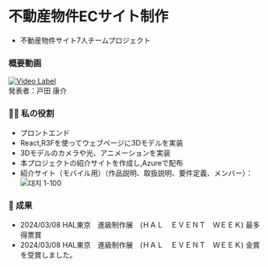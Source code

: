 # 不動産物件ECサイト制作
- 不動産物件サイト7人チームプロジェクト

### 概要動画

[![Video Label](http://img.youtube.com/vi/Y3MaUnOSwuM/0.jpg)](https://youtu.be/Y3MaUnOSwuM)<br>
発表者：戸田 康介
  
### 🙋‍♂️ 私の役割

- プロントエンド
- React,R3Fを使ってウェブページに3Dモデルを実装
- 3Dモデルのカメラや光、アニメーションを実装
- 本プロジェクトの紹介サイトを作成し,Azureで配布
- 紹介サイト（モバイル用）（作品説明、取扱説明、要件定義、メンバー）：<br>
![대지 1-100](https://github.com/parkminmull/kasaisystemproject/assets/114851426/f3207b60-cb53-481c-aae0-baaad7763b8f)



### 🎯 成果
- 2024/03/08	HAL東京　進級制作展　(ＨＡＬ　ＥＶＥＮＴ　ＷＥＥＫ)	最多得票賞
- 2024/03/08	HAL東京　進級制作展　(ＨＡＬ　ＥＶＥＮＴ　ＷＥＥＫ)	金賞
を受賞しました。
